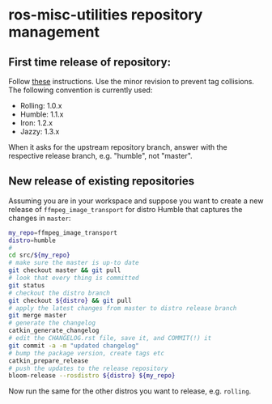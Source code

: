 # ros-misc-utilities repository management

## First time release of repository:

Follow
[these](https://docs.ros.org/en/humble/How-To-Guides/Releasing/First-Time-Release.html)
instructions. Use the minor revision to prevent tag collisions. The
following convention is currently used:

- Rolling: 1.0.x
- Humble:  1.1.x
- Iron:    1.2.x
- Jazzy:   1.3.x

When it asks for the upstream repository branch, answer with the respective release branch, e.g. "humble", not "master".

## New release of existing repositories

Assuming you are in your workspace and suppose you want to create a new release of ``ffmpeg_image_transport`` for distro Humble that captures the changes in ``master``:
```bash
my_repo=ffmpeg_image_transport
distro=humble
#
cd src/${my_repo}
# make sure the master is up-to date
git checkout master && git pull
# look that every thing is committed
git status
# checkout the distro branch
git checkout ${distro} && git pull
# apply the latest changes from master to distro release branch
git merge master
# generate the changelog
catkin_generate_changelog
# edit the CHANGELOG.rst file, save it, and COMMIT(!) it
git commit -a -m "updated changelog"
# bump the package version, create tags etc
catkin_prepare_release
# push the updates to the release repository
bloom-release --rosdistro ${distro} ${my_repo}
```
Now run the same for the other distros you want to release,
e.g. ``rolling``.

